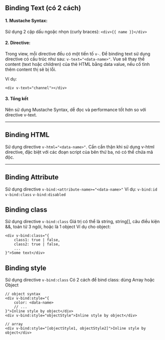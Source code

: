 ## Binding Text (có 2 cách)

#### 1. Mustache Syntax:

Sử dụng 2 cặp dấu ngoặc nhọn (curly braces): `<div>{{ name }}</div>`

#### 2. Directive:

Trong view, mỗi directive đều có một tiền tố `v-`.
Để binding text sử dụng directive có cấu trúc như sau: `v-text="<data-name>"`.
Vue sẽ thay thế content (text hoặc children) của thẻ HTML bằng data value, nếu cố tình thêm content thị sẽ bị lỗi.

Ví dụ:

```
<div v-text="channel"></div>
```

#### 3. Tổng kết

Nên sử dụng Mustache Syntax, dễ đọc và performance tốt hơn so với directive v-text.

---

## Binding HTML

Sử dụng directive `v-html="<data-name>"`.
Cần cẩn thận khi sử dụng v-html directive, đặc biệt với các đoạn script của bên thứ ba, nó có thể chứa mã độc.

---

## Binding Attribute

Sử dụng directive `v-bind:<attribute-name>="<data-name>"`
Ví dụ:
`v-bind:id`
`v-bind:class`
`v-bind:disabled`

## Binding class

Sử dụng directive `v-bind:class`
Giá trị có thể là string, string[], câu điều kiện &&, toán tử 3 ngôi, hoặc là 1 object
Ví dụ cho object:

```
<div v-bind:class="{
    class1: true | false,
    class2: true | false,
    ...
}">Some text</div>
```

## Binding style

Sử dụng directive `v-bind:class`
Có 2 cách để bind class: dùng Array hoặc Object

```
// object syntax
<div v-bind:style="{
    color: <data-name>
    // ...
}">Inline style by object</div>
<div v-bind:style="objectStyle">Inline style by object</div>

// array
<div v-bind:style="[objectStyle1, objectStyle2]">Inline style by object</div>

```
